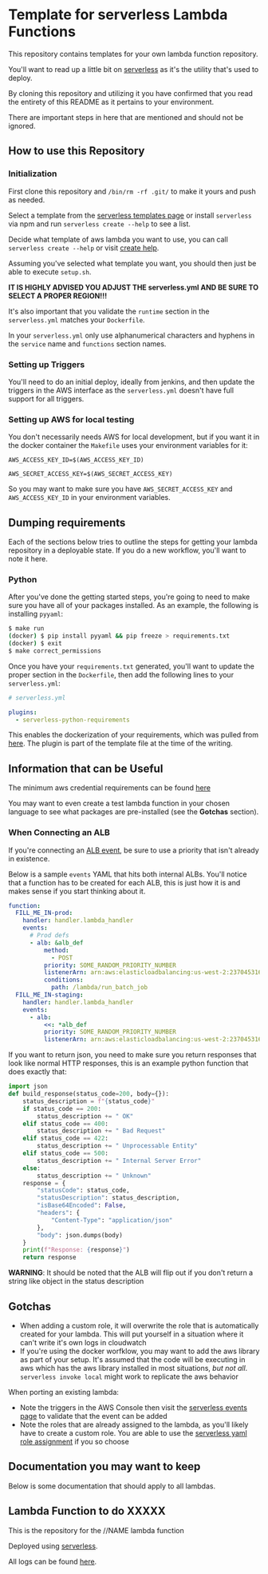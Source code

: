 # Template for serverless Lambda Functions

This repository contains templates for your own lambda function repository.

You'll want to read up a little bit on [serverless](https://serverless.com) as it's the utility that's used to deploy.

By cloning this repository and utilizing it you have confirmed that you read the entirety of this README as it pertains to your environment.

There are important steps in here that are mentioned and should not be ignored.

## How to use this Repository

### Initialization

First clone this repository and `/bin/rm -rf .git/` to make it yours and push as needed.

Select a template from the [serverless templates page](https://serverless.com/framework/docs/providers/aws/cli-reference/create/#available-templates) or install `serverless` via npm and run `serverless create --help` to see a list.

Decide what template of aws lambda you want to use, you can call `serverless create --help` or visit [create help](https://serverless.com/framework/docs/providers/aws/cli-reference/create/).

Assuming you've selected what template you want, you should then just be able to execute `setup.sh`.

**IT IS HIGHLY ADVISED YOU ADJUST THE serverless.yml AND BE SURE TO SELECT A PROPER REGION!!!**

It's also important that you validate the `runtime` section in the `serverless.yml` matches your `Dockerfile`.

In your `serverless.yml` only use alphanumerical characters and hyphens in the `service` name and `functions` section names.

### Setting up Triggers

You'll need to do an initial deploy, ideally from jenkins, and then update the triggers in the AWS interface as the `serverless.yml` doesn't have full support for all triggers.

### Setting up AWS for local testing

You don't necessarily needs AWS for local development, but if you want it in the docker container the `Makefile` uses your environment variables for it:

`AWS_ACCESS_KEY_ID=$(AWS_ACCESS_KEY_ID)`

`AWS_SECRET_ACCESS_KEY=$(AWS_SECRET_ACCESS_KEY)`

So you may want to make sure you have `AWS_SECRET_ACCESS_KEY` and `AWS_ACCESS_KEY_ID` in your environment variables.

## Dumping requirements

Each of the sections below tries to outline the steps for getting your lambda repository in a deployable state. If you do a new workflow, you'll want to note it here.

### Python

After you've done the getting started steps, you're going to need to make sure you have all of your packages installed. As an example, the following is installing `pyyaml`:

```bash
$ make run
(docker) $ pip install pyyaml && pip freeze > requirements.txt
(docker) $ exit
$ make correct_permissions
```

Once you have your `requirements.txt` generated, you'll want to update the proper section in the `Dockerfile`, then add the following lines to your `serverless.yml`:

```yaml
# serverless.yml

plugins:
  - serverless-python-requirements
```

This enables the dockerization of your requirements, which was pulled from [here](https://serverless.com/blog/serverless-python-packaging/). The plugin is part of the template file at the time of the writing.

## Information that can be Useful

The minimum aws credential requirements can be found [here](https://serverless.com/framework/docs/providers/aws/guide/credentials/?utm_source=cli&utm_medium=cli&utm_campaign=cli_helper_links)

You may want to even create a test lambda function in your chosen language to see what packages are pre-installed (see the **Gotchas** section).

### When Connecting an ALB

If you're connecting an [ALB event](https://serverless.com/framework/docs/providers/aws/events/alb/), be sure to use a priority that isn't already in existence.

Below is a sample `events` YAML that hits both internal ALBs. You'll notice that a function has to be created for each ALB, this is just how it is and makes sense if you start thinking about it.

```yml
function:
  FILL_ME_IN-prod:
    handler: handler.lambda_handler
    events:
      # Prod defs
      - alb: &alb_def
          method:
            - POST
          priority: SOME_RANDOM_PRIORITY_NUMBER
          listenerArn: arn:aws:elasticloadbalancing:us-west-2:237045316970:listener/app/Prod-Internal/48bf81485c0fcdb0/ee550d095e8830ce
          conditions:
            path: /lambda/run_batch_job
  FILL_ME_IN-staging:
    handler: handler.lambda_handler
    events:
      - alb:
          <<: *alb_def
          priority: SOME_RANDOM_PRIORITY_NUMBER
          listenerArn: arn:aws:elasticloadbalancing:us-west-2:237045316970:listener/app/Staging-Internal/1d7324da47e05cf5/149814a4180359ff
```

If you want to return json, you need to make sure you return responses that look like normal HTTP responses, this is an example python function that does exactly that:

```python
import json
def build_response(status_code=200, body={}):
    status_description = f"{status_code}"
    if status_code == 200:
        status_description += " OK"
    elif status_code == 400:
        status_description += " Bad Request"
    elif status_code == 422:
        status_description += " Unprocessable Entity"
    elif status_code == 500:
        status_description += " Internal Server Error"
    else:
        status_description += " Unknown"
    response = {
        "statusCode": status_code,
        "statusDescription": status_description,
        "isBase64Encoded": False,
        "headers": {
            "Content-Type": "application/json"
        },
        "body": json.dumps(body)
    }
    print(f"Response: {response}")
    return response

```

**WARNING**: It should be noted that the ALB will flip out if you don't return a string like object in the status description

## Gotchas

- When adding a custom role, it will overwrite the role that is automatically created for your lambda. This will put yourself in a situation where it can't write it's own logs in cloudwatch
- If you're using the docker worfklow, you may want to add the aws library as part of your setup. It's assumed that the code will be executing in aws which has the aws library installed in most situations, _but not all_. `serverless invoke local` might work to replicate the aws behavior

When porting an existing lambda:

- Note the triggers in the AWS Console then visit the [serverless events page](https://serverless.com/framework/docs/providers/aws/guide/events/#aws---events) to validate that the event can be added
- Note the roles that are already assigned to the lambda, as you'll likely have to create a custom role. You are able to use the [serverless yaml role assignment](https://serverless.com/framework/docs/providers/aws/guide/iam/#custom-iam-roles) if you so choose

## Documentation you may want to keep

Below is some documentation that should apply to all lambdas.

## Lambda Function to do XXXXX

This is the repository for the //NAME lambda function

Deployed using [serverless](https://serverless.com/framework/docs/).

All logs can be found [here](https://us-west-2.console.aws.amazon.com/cloudwatch/home?region=us-west-2#logs:prefix=/aws/lambda///NAME).
